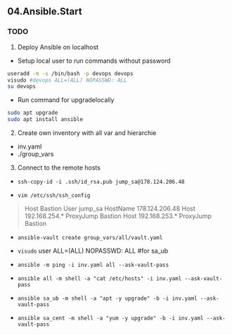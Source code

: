 ## 04.Ansible.Start

### TODO

1. Deploy Ansible on localhost

* Setup local user to run commands without password 
```bash
useradd -m -s /bin/bash -p devops devops
visudo #devops ALL=(ALL) NOPASSWD: ALL
su devops
```
* Run command for upgradelocally
```bash
sudo apt upgrade
sudo apt install ansible
```

2. Create own inventory with all var and hierarchie

* inv.yaml
* ./group_vars

3. Connect to the remote hosts

* `ssh-copy-id -i .ssh/id_rsa.pub jump_sa@178.124.206.48`

* `vim /etc/ssh/ssh_config`

> Host Bastion
>       User jump_sa
>       HostName 178.124.206.48
> Host 192.168.254.*
>       ProxyJump Bastion
> Host 192.168.253.*
>       ProxyJump Bastion

* `ansible-vault create group_vars/all/vault.yaml`
* `visudo` 
user ALL=(ALL) NOPASSWD: ALL #for sa_ub

* `ansible -m ping -i inv.yaml all --ask-vault-pass`
* `ansible all -m shell -a "cat /etc/hosts" -i inv.yaml --ask-vault-pass`
* `ansible sa_ub -m shell -a "apt -y upgrade" -b -i inv.yaml --ask-vault-pass`
* `ansible sa_cent -m shell -a "yum -y upgrade" -b -i inv.yaml --ask-vault-pass`
